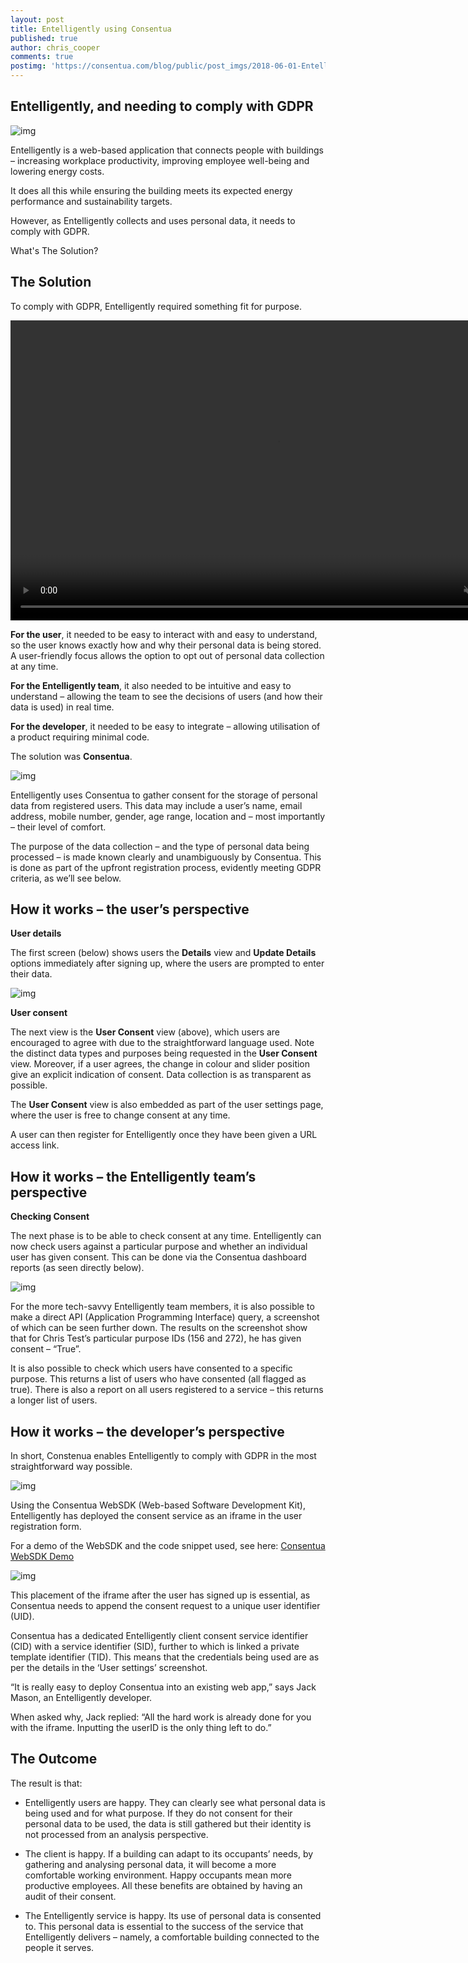 ```yaml
---
layout: post
title: Entelligently using Consentua
published: true
author: chris_cooper
comments: true
postimg: 'https://consentua.com/blog/public/post_imgs/2018-06-01-Entelligently-using-Consentua/comfort.PNG'
---
```



## Entelligently, and needing to comply with GDPR 

<img class="img-right" src="{{ site.baseurl }}/blog/post_imgs/2018-06-01-Entelligently-using-Consentua/en+con=gdpr.png" alt="img">

Entelligently is a web-based application that connects people with buildings – increasing workplace productivity, improving employee well-being and lowering energy costs.

It does all this while ensuring the building meets its expected energy performance and sustainability targets. 

However, as Entelligently collects and uses personal data, it needs to comply with GDPR. 
 
What's The Solution?

## The Solution

To comply with GDPR, Entelligently required something fit for purpose.

<video width="853" height="480" autoplay loop muted>
  <source src="{{ site.baseurl }}/blog/post_imgs/2018-06-01-Entelligently-using-Consentua/entelligently-consentua.mp4" type="video/mp4">
    Your browser does not support the video tag.
</video>
 
<b>For the user</b>, it needed to be easy to interact with and easy to understand, so the user knows exactly how and why their personal data is being stored. A user-friendly focus allows the option to opt out of personal data collection at any time.

<b>For the Entelligently team</b>, it also needed to be intuitive and easy to understand – allowing the team to see the decisions of users (and how their data is used) in real time.

<b>For the developer</b>, it needed to be easy to integrate – allowing utilisation of a product requiring minimal code.

The solution was <b>Consentua</b>.

<img class="img-right" src="{{ site.baseurl }}/blog/post_imgs/2018-06-01-Entelligently-using-Consentua/avatar.PNG" alt="img">

Entelligently uses Consentua to gather consent for the storage of personal data from registered users. This data may include a user’s name, email address, mobile number, gender, age range, location and – most importantly – their level of comfort.

The purpose of the data collection – and the type of personal data being processed – is made known clearly and unambiguously by Consentua. This is done as part of the upfront registration process, evidently meeting GDPR criteria, as we’ll see below. 

## How it works – the user’s perspective

<b>User details</b>

The first screen (below) shows users the <b>Details</b> view and <b>Update Details</b> options immediately after signing up, where the users are prompted to enter their data.

<img class="img-center" src="{{ site.baseurl }}/blog/post_imgs/2018-06-01-Entelligently-using-Consentua/usersettings.png" alt="img">

<b>User consent</b>

The next view is the <b>User Consent</b> view (above), which users are encouraged to agree with due to the straightforward language used. Note the distinct data types and purposes being requested in the <b>User Consent</b> view. Moreover, if a user agrees, the change in colour and slider position give an explicit indication of consent. Data collection is as transparent as possible.
 
The <b>User Consent</b> view is also embedded as part of the user settings page, where the user is free to change consent at any time.

A user can then register for Entelligently once they have been given a URL access link.

## How it works – the Entelligently team’s perspective

<b>Checking Consent</b>

The next phase is to be able to check consent at any time. Entelligently can now check users against a particular purpose and whether an individual user has given consent. This can be done via the Consentua dashboard reports (as seen directly below). 

<img class="img-center" src="{{ site.baseurl }}/blog/post_imgs/2018-06-01-Entelligently-using-Consentua/Entelligently-report.png" alt="img">

For the more tech-savvy Entelligently team members, it is also possible to make a direct API (Application Programming Interface) query, a screenshot of which can be seen further down. The results on the screenshot show that for Chris Test’s particular purpose IDs (156 and 272), he has given consent – “True”.

It is also possible to check which users have consented to a specific purpose. This returns a list of users who have consented (all flagged as true). There is also a report on all users registered to a service – this returns a longer list of users.

## How it works – the developer’s perspective

In short, Constenua enables Entelligently to comply with GDPR in the most straightforward way possible. 

<img class="img-center" src="{{ site.baseurl }}/blog/post_imgs/2018-06-01-Entelligently-using-Consentua/iframe.png" alt="img">

Using the Consentua WebSDK (Web-based Software Development Kit), Entelligently has deployed the consent service as an iframe in the user registration form. 

For a demo of the WebSDK and the code snippet used, see here: <a href="https://consentua.com/demo">Consentua WebSDK Demo</a>

<img class="img-right" src="{{ site.baseurl }}/blog/post_imgs/2018-06-01-Entelligently-using-Consentua/res.png" alt="img">

This placement of the iframe after the user has signed up is essential, as Consentua needs to append the consent request to a unique user identifier (UID).

Consentua has a dedicated Entelligently client consent service identifier (CID) with a service identifier (SID), further to which is linked a private template identifier (TID). This means that the credentials being used are as per the details in the ‘User settings’ screenshot.

“It is really easy to deploy Consentua into an existing web app,” says Jack Mason, an Entelligently developer.

When asked why, Jack replied: “All the hard work is already done for you with the iframe. Inputting the userID is the only thing left to do.”

## The Outcome

The result is that:

* Entelligently users are happy. They can clearly see what personal data is being used and for what purpose. If they do not consent for their personal data to be used, the data is still gathered but their identity is not processed from an analysis perspective.

* The client is happy. If a building can adapt to its occupants’ needs, by gathering and analysing personal data, it will become a more comfortable working environment. Happy occupants mean more productive employees. All these benefits are obtained by having an audit of their consent.

* The Entelligently service is happy. Its use of personal data is consented to. This personal data is essential to the success of the service that Entelligently delivers – namely, a comfortable building connected to the people it serves.
